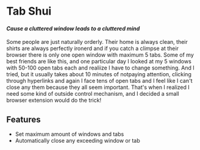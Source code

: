 # Tab Shui
#### *Cause a cluttered window leads to a cluttered mind*

Some people are just naturally orderly. Their home is always clean, their shirts are always perfectly ironerd and if you catch a climpse at their browser there is only one open window with maximum 5 tabs. 
Some of my best friends are like this, and one particular day I looked at my 5 windows with 50-100 open tabs each and realiize I have to change something. And I tried, but it usually takes about 10 minutes of notpaying attention, clicking through hyperlinks and again I face tens of open tabs and I feel like I can't close any them because they all seem important.
That's when I realized I need some kind of outside control mechanism, and I decided a small browser extension would do the trick!

## Features
* Set maximum amount of windows and tabs
* Automatically close any exceeding window or tab


